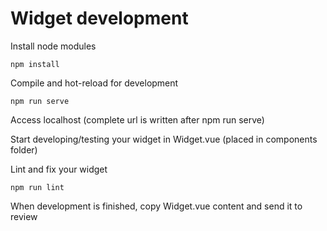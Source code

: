# Widget development

Install node modules
```
npm install
```

Compile and hot-reload for development
```
npm run serve
```

Access localhost (complete url is written after npm run serve)

Start developing/testing your widget in Widget.vue (placed in components folder)

Lint and fix your widget
```
npm run lint
```

When development is finished, copy Widget.vue content and send it to review